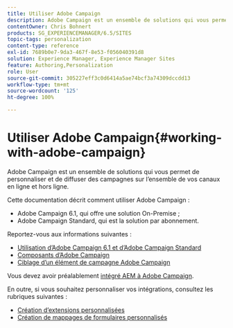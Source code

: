 ```yaml
---
title: Utiliser Adobe Campaign
description: Adobe Campaign est un ensemble de solutions qui vous permet de personnaliser et de diffuser des campagnes sur l’ensemble de vos canaux en ligne et hors ligne.
contentOwner: Chris Bohnert
products: SG_EXPERIENCEMANAGER/6.5/SITES
topic-tags: personalization
content-type: reference
exl-id: 7689b0e7-9da3-467f-8e53-f056040391d8
solution: Experience Manager, Experience Manager Sites
feature: Authoring,Personalization
role: User
source-git-commit: 305227eff3c0d6414a5ae74bcf3a74309dccdd13
workflow-type: tm+mt
source-wordcount: '125'
ht-degree: 100%

---
```


# Utiliser Adobe Campaign{#working-with-adobe-campaign}

Adobe Campaign est un ensemble de solutions qui vous permet de personnaliser et de diffuser des campagnes sur l’ensemble de vos canaux en ligne et hors ligne.

Cette documentation décrit comment utiliser Adobe Campaign :

* Adobe Campaign 6.1, qui offre une solution On-Premise ;
* Adobe Campaign Standard, qui est la solution par abonnement.

Reportez-vous aux informations suivantes :

* [Utilisation d’Adobe Campaign 6.1 et d’Adobe Campaign Standard](/help/sites-classic-ui-authoring/classic-personalization-ac-campaign.md)
* [Composants d’Adobe Campaign](/help/sites-classic-ui-authoring/classic-personalization-ac-components.md)
* [Ciblage d’un élément de campagne Adobe Campaign](/help/sites-classic-ui-authoring/classic-personalization-ac-target.md)

Vous devez avoir préalablement [intégré AEM à Adobe Campaign](/help/sites-administering/campaign.md).

En outre, si vous souhaitez personnaliser vos intégrations, consultez les rubriques suivantes :

* [Création d’extensions personnalisées](/help/sites-developing/extending-campaign-extensions.md)
* [Création de mappages de formulaires personnalisés](/help/sites-developing/extending-campaign-form-mapping.md)
